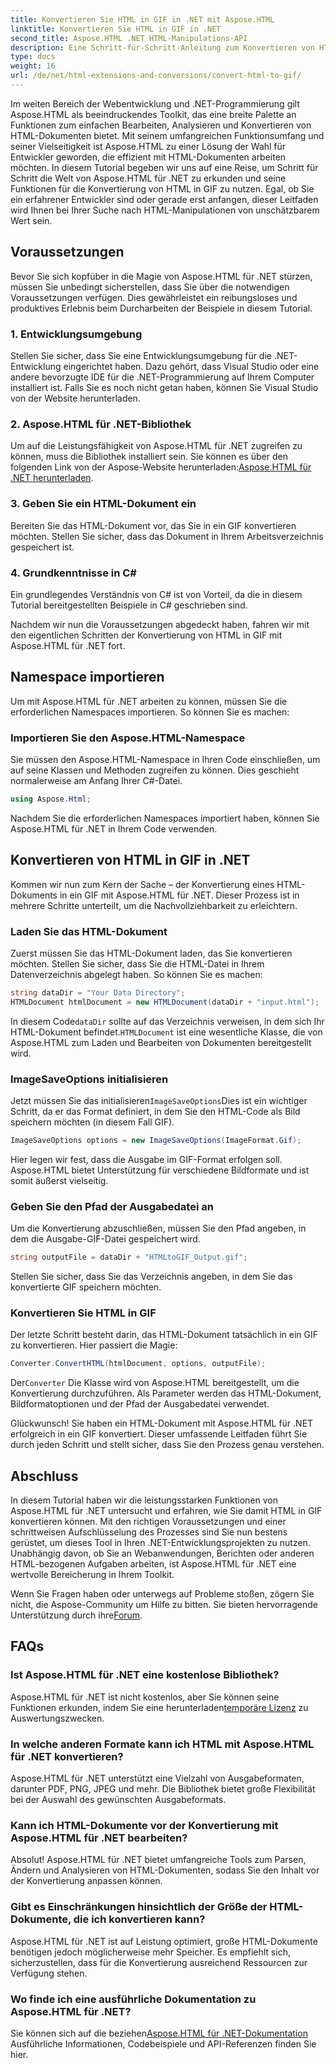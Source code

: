 ```yaml
---
title: Konvertieren Sie HTML in GIF in .NET mit Aspose.HTML
linktitle: Konvertieren Sie HTML in GIF in .NET
second_title: Aspose.HTML .NET HTML-Manipulations-API
description: Eine Schritt-für-Schritt-Anleitung zum Konvertieren von HTML in GIF. Voraussetzungen, Codebeispiele, FAQs und mehr! Optimieren Sie Ihre HTML-Manipulation mit Aspose.HTML.
type: docs
weight: 16
url: /de/net/html-extensions-and-conversions/convert-html-to-gif/
---
```


Im weiten Bereich der Webentwicklung und .NET-Programmierung gilt Aspose.HTML als beeindruckendes Toolkit, das eine breite Palette an Funktionen zum einfachen Bearbeiten, Analysieren und Konvertieren von HTML-Dokumenten bietet. Mit seinem umfangreichen Funktionsumfang und seiner Vielseitigkeit ist Aspose.HTML zu einer Lösung der Wahl für Entwickler geworden, die effizient mit HTML-Dokumenten arbeiten möchten. In diesem Tutorial begeben wir uns auf eine Reise, um Schritt für Schritt die Welt von Aspose.HTML für .NET zu erkunden und seine Funktionen für die Konvertierung von HTML in GIF zu nutzen. Egal, ob Sie ein erfahrener Entwickler sind oder gerade erst anfangen, dieser Leitfaden wird Ihnen bei Ihrer Suche nach HTML-Manipulationen von unschätzbarem Wert sein.

## Voraussetzungen

Bevor Sie sich kopfüber in die Magie von Aspose.HTML für .NET stürzen, müssen Sie unbedingt sicherstellen, dass Sie über die notwendigen Voraussetzungen verfügen. Dies gewährleistet ein reibungsloses und produktives Erlebnis beim Durcharbeiten der Beispiele in diesem Tutorial.

### 1. Entwicklungsumgebung

Stellen Sie sicher, dass Sie eine Entwicklungsumgebung für die .NET-Entwicklung eingerichtet haben. Dazu gehört, dass Visual Studio oder eine andere bevorzugte IDE für die .NET-Programmierung auf Ihrem Computer installiert ist. Falls Sie es noch nicht getan haben, können Sie Visual Studio von der Website herunterladen.

### 2. Aspose.HTML für .NET-Bibliothek

 Um auf die Leistungsfähigkeit von Aspose.HTML für .NET zugreifen zu können, muss die Bibliothek installiert sein. Sie können es über den folgenden Link von der Aspose-Website herunterladen:[Aspose.HTML für .NET herunterladen](https://releases.aspose.com/html/net/).

### 3. Geben Sie ein HTML-Dokument ein

Bereiten Sie das HTML-Dokument vor, das Sie in ein GIF konvertieren möchten. Stellen Sie sicher, dass das Dokument in Ihrem Arbeitsverzeichnis gespeichert ist.

### 4. Grundkenntnisse in C#

Ein grundlegendes Verständnis von C# ist von Vorteil, da die in diesem Tutorial bereitgestellten Beispiele in C# geschrieben sind.

Nachdem wir nun die Voraussetzungen abgedeckt haben, fahren wir mit den eigentlichen Schritten der Konvertierung von HTML in GIF mit Aspose.HTML für .NET fort.

## Namespace importieren

Um mit Aspose.HTML für .NET arbeiten zu können, müssen Sie die erforderlichen Namespaces importieren. So können Sie es machen:

### Importieren Sie den Aspose.HTML-Namespace

Sie müssen den Aspose.HTML-Namespace in Ihren Code einschließen, um auf seine Klassen und Methoden zugreifen zu können. Dies geschieht normalerweise am Anfang Ihrer C#-Datei.

```csharp
using Aspose.Html;
```

Nachdem Sie die erforderlichen Namespaces importiert haben, können Sie Aspose.HTML für .NET in Ihrem Code verwenden.

## Konvertieren von HTML in GIF in .NET

Kommen wir nun zum Kern der Sache – der Konvertierung eines HTML-Dokuments in ein GIF mit Aspose.HTML für .NET. Dieser Prozess ist in mehrere Schritte unterteilt, um die Nachvollziehbarkeit zu erleichtern.

### Laden Sie das HTML-Dokument

Zuerst müssen Sie das HTML-Dokument laden, das Sie konvertieren möchten. Stellen Sie sicher, dass Sie die HTML-Datei in Ihrem Datenverzeichnis abgelegt haben. So können Sie es machen:

```csharp
string dataDir = "Your Data Directory";
HTMLDocument htmlDocument = new HTMLDocument(dataDir + "input.html");
```

 In diesem Code`dataDir` sollte auf das Verzeichnis verweisen, in dem sich Ihr HTML-Dokument befindet.`HTMLDocument` ist eine wesentliche Klasse, die von Aspose.HTML zum Laden und Bearbeiten von Dokumenten bereitgestellt wird.

### ImageSaveOptions initialisieren

 Jetzt müssen Sie das initialisieren`ImageSaveOptions`Dies ist ein wichtiger Schritt, da er das Format definiert, in dem Sie den HTML-Code als Bild speichern möchten (in diesem Fall GIF).

```csharp
ImageSaveOptions options = new ImageSaveOptions(ImageFormat.Gif);
```

Hier legen wir fest, dass die Ausgabe im GIF-Format erfolgen soll. Aspose.HTML bietet Unterstützung für verschiedene Bildformate und ist somit äußerst vielseitig.

### Geben Sie den Pfad der Ausgabedatei an

Um die Konvertierung abzuschließen, müssen Sie den Pfad angeben, in dem die Ausgabe-GIF-Datei gespeichert wird.

```csharp
string outputFile = dataDir + "HTMLtoGIF_Output.gif";
```

Stellen Sie sicher, dass Sie das Verzeichnis angeben, in dem Sie das konvertierte GIF speichern möchten.

### Konvertieren Sie HTML in GIF

Der letzte Schritt besteht darin, das HTML-Dokument tatsächlich in ein GIF zu konvertieren. Hier passiert die Magie:

```csharp
Converter.ConvertHTML(htmlDocument, options, outputFile);
```

 Der`Converter` Die Klasse wird von Aspose.HTML bereitgestellt, um die Konvertierung durchzuführen. Als Parameter werden das HTML-Dokument, Bildformatoptionen und der Pfad der Ausgabedatei verwendet.

Glückwunsch! Sie haben ein HTML-Dokument mit Aspose.HTML für .NET erfolgreich in ein GIF konvertiert. Dieser umfassende Leitfaden führt Sie durch jeden Schritt und stellt sicher, dass Sie den Prozess genau verstehen.

## Abschluss

In diesem Tutorial haben wir die leistungsstarken Funktionen von Aspose.HTML für .NET untersucht und erfahren, wie Sie damit HTML in GIF konvertieren können. Mit den richtigen Voraussetzungen und einer schrittweisen Aufschlüsselung des Prozesses sind Sie nun bestens gerüstet, um dieses Tool in Ihren .NET-Entwicklungsprojekten zu nutzen. Unabhängig davon, ob Sie an Webanwendungen, Berichten oder anderen HTML-bezogenen Aufgaben arbeiten, ist Aspose.HTML für .NET eine wertvolle Bereicherung in Ihrem Toolkit.

 Wenn Sie Fragen haben oder unterwegs auf Probleme stoßen, zögern Sie nicht, die Aspose-Community um Hilfe zu bitten. Sie bieten hervorragende Unterstützung durch ihre[Forum](https://forum.aspose.com/).

## FAQs

### Ist Aspose.HTML für .NET eine kostenlose Bibliothek?
 Aspose.HTML für .NET ist nicht kostenlos, aber Sie können seine Funktionen erkunden, indem Sie eine herunterladen[temporäre Lizenz](https://purchase.aspose.com/temporary-license/) zu Auswertungszwecken.

### In welche anderen Formate kann ich HTML mit Aspose.HTML für .NET konvertieren?
Aspose.HTML für .NET unterstützt eine Vielzahl von Ausgabeformaten, darunter PDF, PNG, JPEG und mehr. Die Bibliothek bietet große Flexibilität bei der Auswahl des gewünschten Ausgabeformats.

### Kann ich HTML-Dokumente vor der Konvertierung mit Aspose.HTML für .NET bearbeiten?
Absolut! Aspose.HTML für .NET bietet umfangreiche Tools zum Parsen, Ändern und Analysieren von HTML-Dokumenten, sodass Sie den Inhalt vor der Konvertierung anpassen können.

### Gibt es Einschränkungen hinsichtlich der Größe der HTML-Dokumente, die ich konvertieren kann?
Aspose.HTML für .NET ist auf Leistung optimiert, große HTML-Dokumente benötigen jedoch möglicherweise mehr Speicher. Es empfiehlt sich, sicherzustellen, dass für die Konvertierung ausreichend Ressourcen zur Verfügung stehen.

### Wo finde ich eine ausführliche Dokumentation zu Aspose.HTML für .NET?
 Sie können sich auf die beziehen[Aspose.HTML für .NET-Dokumentation](https://reference.aspose.com/html/net/) Ausführliche Informationen, Codebeispiele und API-Referenzen finden Sie hier.
